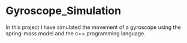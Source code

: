 # Gyroscope_Simulation
In this project I have simulated the movement of a gyroscope using the spring-mass model and the c++ programming language.
